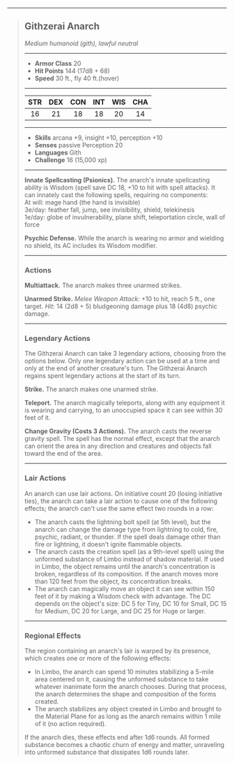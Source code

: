 ***
> ## Githzerai Anarch
> *Medium humanoid (gith), lawful neutral*
> 
> ***
> 
> - **Armor Class** 20
> - **Hit Points** 144 (17d8 + 68)
> - **Speed** 30 ft., fly 40 ft.(hover)
> 
> ***
> 
> |STR|DEX|CON|INT|WIS|CHA|
> |:---:|:---:|:---:|:---:|:---:|:---:|
> |16|21|18|18|20|14|
> 
> ***
> 
> - **Skills** arcana +9, insight +10, perception +10
> - **Senses** passive Perception 20
> - **Languages** Gith
> - **Challenge** 16 (15,000 xp)
> 
> ***
> 
> **Innate Spellcasting (Psionics).** The anarch's innate spellcasting ability is Wisdom (spell save DC 18, +10 to hit with spell attacks). It can innately cast the following spells, requiring no components:  
> At will: mage hand (the hand is invisible)  
> 3e/day: feather fall, jump, see invisibility, shield, telekinesis  
> 1e/day: globe of invulnerability, plane shift, teleportation circle, wall of force
> 
> **Psychic Defense.** While the anarch is wearing no armor and wielding no shield, its AC includes its Wisdom modifier.
> 
> ***
> 
> ### Actions
> **Multiattack.** The anarch makes three unarmed strikes.
> 
> **Unarmed Strike.** *Melee Weapon Attack:* +10 to hit, reach 5 ft., one target. *Hit:* 14 (2d8 + 5) bludgeoning damage plus 18 (4d8) psychic damage.
> 
> ***
> 
> ### Legendary Actions
> The Githzerai Anarch can take 3 legendary actions, choosing from the options below. Only one legendary action can be used at a time and only at the end of another creature's turn. The Githzerai Anarch regains spent legendary actions at the start of its turn.
> 
> **Strike.** The anarch makes one unarmed strike.
> 
> **Teleport.** The anarch magically teleports, along with any equipment it is wearing and carrying, to an unoccupied space it can see within 30 feet of it.
> 
> **Change Gravity (Costs 3 Actions).** The anarch casts the reverse gravity spell. The spell has the normal effect, except that the anarch can orient the area in any direction and creatures and objects fall toward the end of the area.
> 
> ***
> 
> ### Lair Actions
> An anarch can use lair actions. On initiative count 20 (losing initiative ties), the anarch can take a lair action to cause one of the following effects; the anarch can't use the same effect two rounds in a row:
> - The anarch casts the lightning bolt spell (at 5th level), but the anarch can change the damage type from lightning to cold, fire, psychic, radiant, or thunder. If the spell deals damage other than fire or lightning, it doesn't ignite flammable objects.  
> - The anarch casts the creation spell (as a 9th-level spell) using the unformed substance of Limbo instead of shadow material. If used in Limbo, the object remains until the anarch's concentration is broken, regardless of its composition. If the anarch moves more than 120 feet from the object, its concentration breaks.  
> - The anarch can magically move an object it can see within 150 feet of it by making a Wisdom check with advantage. The DC depends on the object's size: DC 5 for Tiny, DC 10 for Small, DC 15 for Medium, DC 20 for Large, and DC 25 for Huge or larger.
> 
> ***
> 
> ### Regional Effects
> The region containing an anarch's lair is warped by its presence, which creates one or more of the following effects:
> - In Limbo, the anarch can spend 10 minutes stabilizing a 5-mile area centered on it, causing the unformed substance to take whatever inanimate form the anarch chooses. During that process, the anarch determines the shape and composition of the forms created.  
> - The anarch stabilizes any object created in Limbo and brought to the Material Plane for as long as the anarch remains within 1 mile of it (no action required).
> 
> If the anarch dies, these effects end after 1d6 rounds. All formed substance becomes a chaotic churn of energy and matter, unraveling into unformed substance that dissipates 1d6 rounds later.